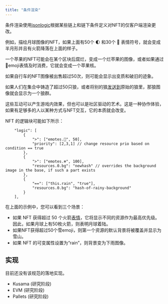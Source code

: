 ```yaml
---
title: "条件渲染"
---
```


条件渲染使用[jsonlogic](https://jsonlogic.com/)根据某些链上和链下条件定义对NFT的仅客户端渲染更改。

例如，描绘月球图像的NFT，如果上面有50个 🌓 和30个 🚀 表情符号，就会变成半月形并且有火箭降落在上面的样子。

一个苹果的NFT可能会在某个区块后腐烂，变成一个烂苹果的图像，或者如果通过🍴emoji表情及时消费，它就会变成一个苹果核。

如果自行车的NFT图像被出售超过50次，则可能会显示出变质和破旧的迹象。

如果人们在集合中铸造了超过50只狼，或者将别的狼[发送到](/lego1-nested)原始的狼里，那狼图像就会显示为一个狼群。

这些互动可以产生游戏内效果，但也可以是社区驱动的艺术。这是一种协作体验，如果有足够多的人以某种方式与NFT交互，它的本质就会改变。

NFT 的逻辑块可能如下所示：

```
    "logic": [
        {
            ">": ["emotes.🚀", 50],
            "priority": [2,3,1] // change resource prio based on condition == true
        },
        {
            ">": ["emotes.❄", 100],
            "resources.0.bg": "newhash" // overrides the background image in the base, if such a part exists
        },
        {
            "==": ["this.rain", "true"],
            "resources.0.bg": "hash-of-rainy-background"
        }
    ],
```

在上面的示例中，您可以看到三个场景：

- 如果 NFT 获得超过 50 个火箭[表情](/lego3-emote)，它将显示不同的资源作为最高优先级。因此，如果月球上有50枚火箭，则表明月球着陆。
- 如果NFT获得超过50个雪emoji，则第一个资源的默认背景将被覆盖并显示为雪山。
- 如果 NFT 的可变属性设置为“rain”，则背景变为下雨图像。

## 实现

目前还没有该规范的落地实现。

- Kusama (研究阶段)
- EVM (研究阶段)
- Pallets (研究阶段)